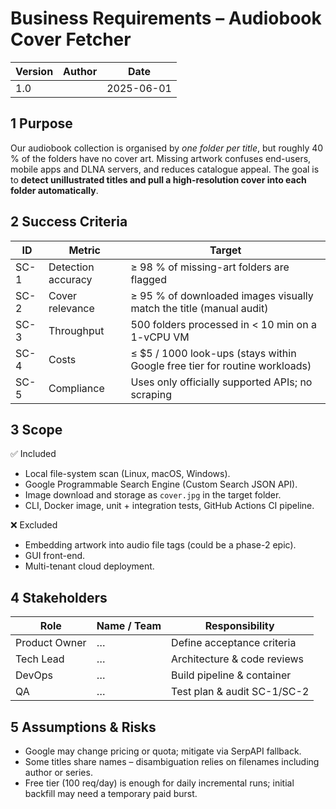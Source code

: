 # Business Requirements – Audiobook Cover Fetcher

| Version | Author | Date        |
| ------- | ------ | ----------- |
| 1.0     | <Your Name> | 2025-06-01 |

## 1  Purpose
Our audiobook collection is organised by *one folder per title*, but roughly 40 % of the folders have no cover art.
Missing artwork confuses end-users, mobile apps and DLNA servers, and reduces catalogue appeal.
The goal is to **detect unillustrated titles and pull a high-resolution cover into each folder automatically**.

## 2  Success Criteria
| ID | Metric | Target |
| -- | ------ | ------ |
| SC-1 | Detection accuracy | ≥ 98 % of missing-art folders are flagged |
| SC-2 | Cover relevance | ≥ 95 % of downloaded images visually match the title (manual audit) |
| SC-3 | Throughput | 500 folders processed in < 10 min on a 1-vCPU VM |
| SC-4 | Costs | ≤ $5 / 1000 look-ups (stays within Google free tier for routine workloads) |
| SC-5 | Compliance | Uses only officially supported APIs; no scraping |

## 3  Scope
✅ Included
* Local file-system scan (Linux, macOS, Windows).
* Google Programmable Search Engine (Custom Search JSON API).
* Image download and storage as `cover.jpg` in the target folder.
* CLI, Docker image, unit + integration tests, GitHub Actions CI pipeline.

❌ Excluded
* Embedding artwork into audio file tags (could be a phase-2 epic).
* GUI front-end.
* Multi-tenant cloud deployment.

## 4  Stakeholders
| Role               | Name / Team       | Responsibility                  |
| ------------------ | ----------------- | ------------------------------ |
| Product Owner      | …                 | Define acceptance criteria      |
| Tech Lead          | …                 | Architecture & code reviews     |
| DevOps             | …                 | Build pipeline & container      |
| QA                 | …                 | Test plan & audit SC-1/SC-2      |

## 5  Assumptions & Risks
* Google may change pricing or quota; mitigate via SerpAPI fallback.
* Some titles share names – disambiguation relies on filenames including author or series.
* Free tier (100 req/day) is enough for daily incremental runs; initial backfill may need a temporary paid burst.
